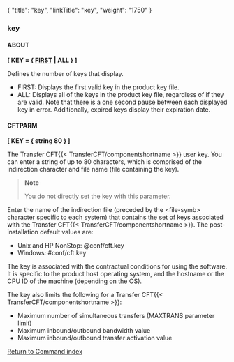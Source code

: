 {
    "title": "key",
    "linkTitle": "key",
    "weight": "1750"
}<span id="key"></span>

### key

#### ABOUT

****\[ KEY = { <u>FIRST</u> | ALL } \]****

Defines the number of keys that display.

- FIRST: Displays the first valid key in the product key file.
- ALL: Displays all of the keys in the product key file, regardless of if they are valid. Note that there is a one second pause between each displayed key in error. Additionally, expired keys display their expiration date.

#### CFTPARM

****\[ KEY = { string 80 } \]****

The Transfer CFT{{< TransferCFT/componentshortname  >}} user key. You can enter a string of up to 80 characters, which is comprised of the indirection character and file name (file containing the key).

> **Note**
>
> You do not directly set the key with this parameter.

Enter the name of the indirection file (preceded by the &lt;file-symb> character specific to each system) that contains the set of keys associated with the Transfer CFT{{< TransferCFT/componentshortname  >}}. The post-installation default values are:

- Unix and HP NonStop: @conf/cft.key
- Windows: #conf/cft.key

The key is associated with the contractual conditions for using the software. It is specific to the product host operating system, and the hostname or the CPU ID of the machine (depending on the OS).

The key also limits the following for a Transfer CFT{{< TransferCFT/componentshortname  >}}:

- Maximum number of simultaneous transfers (MAXTRANS parameter limit)
- Maximum inbound/outbound bandwidth value
- Maximum inbound/outbound transfer activation value

[Return to Command index](../../)
